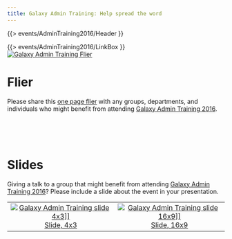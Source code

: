```yaml
---
title: Galaxy Admin Training: Help spread the word
---
```

{{> events/AdminTraining2016/Header }}



<div class='right'>{{> events/AdminTraining2016/LinkBox }} </div>

<div class='left'><a href='PLACEHOLDER_ATTACHMENT_URL/src/GAT2016Flier.pdf'><img src="/src/events/AdminTraining2016/Publicity/GAT2016FlierThumb.png" alt="Galaxy Admin Training Flier" /></a></div>

# Flier

Please share this [one page flier](PLACEHOLDER_ATTACHMENT_URL/src/GAT2016Flier.pdf) with any groups, departments, and individuals who might benefit from attending [Galaxy Admin Training 2016](/src/events/AdminTraining2016/index.md).

<br /><br /><br />

# Slides

Giving a talk to a group that might benefit from attending [Galaxy Admin Training 2016](/src/events/AdminTraining2016/index.md)?  Please include a slide about the event in your presentation.

<table>
  <tr>
    <td style=" text-align: center; border: none;"> <a href='PLACEHOLDER_ATTACHMENT_URL/src/GAT2016Slide4x3.pdf'><img src="/src/events/AdminTraining2016/Publicity/GAT2016Slide4x3Thumb.png" alt="Galaxy Admin Training slide 4x3]]" /></a><br /><a href='PLACEHOLDER_ATTACHMENT_URL/src/GAT2016Slide4x3.pdf'>Slide, 4x3</a> </td>
    <td style=" text-align: center; border: none;"> <a href='PLACEHOLDER_ATTACHMENT_URL/src/GAT2016Slide16x9.pdf'><img src="/src/events/AdminTraining2016/Publicity/GAT2016Slide16x19Thumb.png" alt="Galaxy Admin Training slide 16x9]]" /></a><br /><a href='PLACEHOLDER_ATTACHMENT_URL/src/GAT2016Slide16x9.pdf'>Slide, 16x9</a> </td>
  </tr>
</table>

